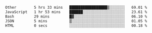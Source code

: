 <!--START_SECTION:waka-->

```txt
Other        5 hrs 33 mins   █████████████████▒░░░░░░░   69.01 %
JavaScript   1 hr 53 mins    ██████░░░░░░░░░░░░░░░░░░░   23.61 %
Bash         29 mins         █▓░░░░░░░░░░░░░░░░░░░░░░░   06.10 %
JSON         5 mins          ▒░░░░░░░░░░░░░░░░░░░░░░░░   01.05 %
HTML         0 secs          ░░░░░░░░░░░░░░░░░░░░░░░░░   00.18 %
```

<!--END_SECTION:waka-->
